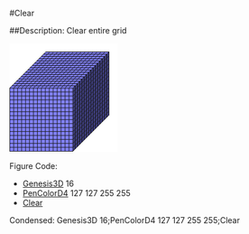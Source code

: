 #Clear

##Description: Clear entire grid

![](Clear.png)

Figure Code:
- [Genesis3D](Genesis3D.md) 16
- [PenColorD4](PenColorD4.md) 127 127 255 255
- [Clear](Clear.md)

Condensed: Genesis3D 16;PenColorD4 127 127 255 255;Clear

